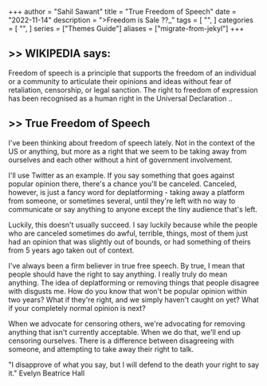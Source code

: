 +++
author = "Sahil Sawant"
title = "True Freedom of Speech"
date = "2022-11-14"
description = ">Freedom is Sale ??_"
tags = [
    "",
]
categories = [
    "",
]
series = ["Themes Guide"]
aliases = ["migrate-from-jekyl"]
+++


##  >> WIKIPEDIA says:

Freedom of speech is a principle that supports the freedom of an individual or a community to articulate their opinions and ideas without fear of retaliation, censorship, or legal sanction. The right to freedom of expression has been recognised as a human right in the Universal Declaration ..


## >> True Freedom of Speech

I've been thinking about freedom of speech lately. Not in the context of the US or anything, but more as a right that we seem to be taking away from ourselves and each other without a hint of government involvement.

I'll use Twitter as an example. If you say something that goes against popular opinion there, there's a chance you'll be canceled. Canceled, however, is just a fancy word for deplatforming - taking away a platform from someone, or sometimes several, until they're left with no way to communicate or say anything to anyone except the tiny audience that's left.

Luckily, this doesn't usually succeed. I say luckily because while the people who are canceled sometimes do awful, terrible, things, most of them just had an opinion that was slightly out of bounds, or had something of theirs from 5 years ago taken out of context.

I've always been a firm believer in true free speech. By true, I mean that people should have the right to say anything. I really truly do mean anything. The idea of deplatforming or removing things that people disagree with disgusts me. How do you know that won't be popular opinion within two years? What if they're right, and we simply haven't caught on yet? What if your completely normal opinion is next?

When we advocate for censoring others, we're advocating for removing anything that isn't currently acceptable. When we do that, we'll end up censoring ourselves. There is a difference between disagreeing with someone, and attempting to take away their right to talk.

"I disapprove of what you say, but I will defend to the death your right to say it."
Evelyn Beatrice Hall

